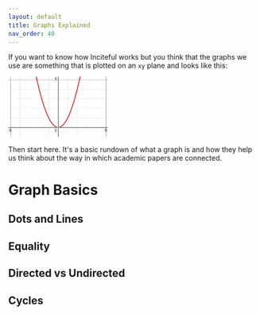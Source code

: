 ```yaml
---
layout: default
title: Graphs Explained
nav_order: 40
---
```

If you want to know how Inciteful works but you think that the graphs we use are something that is plotted on an `xy` plane and looks like this:

<img src="assets/images/not-a-graph.png" alt="drawing" width="200"/>

Then start here.  It's a basic rundown of what a graph is and how they help us think about the way in which academic papers are connected.

# Graph Basics

## Dots and Lines

## Equality

## Directed vs Undirected

## Cycles


